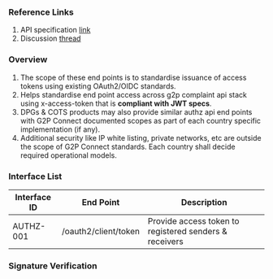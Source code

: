 ### Reference Links
1. API specification [link](../blob/draft/api/g2p-authz.yaml)
2. Discussion [thread](https://github.com/G2P-Connect/.github/discussions) 

### Overview 
1. The scope of these end points is to standardise issuance of access tokens using existing OAuth2/OIDC standards. <br>
2. Helps standardise end point access across g2p complaint api stack using x-access-token that is <b>compliant with JWT specs</b>. <br>
3. DPGs & COTS products may also provide similar authz api end points with G2P Connect documented scopes as part of each country specific implementation (if any). <br>
4. Additional security like IP white listing, private networks, etc are outside the scope of G2P Connect standards. Each country shall decide required operational models. <br>

### Interface List
| Interface ID | End Point | Description | 
| ------------ | --------- | ----------- |
| AUTHZ-001 | /oauth2/client/token|  Provide access token to registered senders & receivers | 

### Signature Verification 
